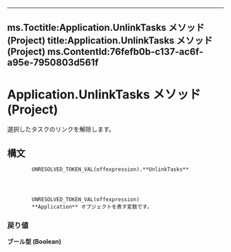 

---
ms.Toctitle:Application.UnlinkTasks メソッド (Project)
title:Application.UnlinkTasks メソッド (Project)
ms.ContentId:76fefb0b-c137-ac6f-a95e-7950803d561f
---
# Application.UnlinkTasks メソッド (Project)




選択したタスクのリンクを解除します。

## 構文

            UNRESOLVED_TOKEN_VAL(offexpression).**UnlinkTasks**




            UNRESOLVED_TOKEN_VAL(offexpression)
            **Application** オブジェクトを表す変数です。

### 戻り値
**ブール型 (Boolean)**






